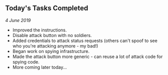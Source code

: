 Today's Tasks Completed
---
_4 June 2019_

* Improved the instructions.
* Disable attack button with no soldiers.
* Added credentials to attack status requests (others can't spoof to see who you're attacking anymore - my bad!)
* Began work on spying infrastructure.
* Made the attack button more generic - can reuse a lot of attack code for spying code.
* More coming later today...